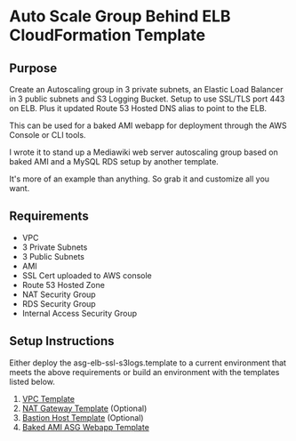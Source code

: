 # Auto Scale Group Behind ELB CloudFormation Template

## Purpose
Create an Autoscaling group in 3 private subnets, an Elastic Load Balancer in 3 public subnets and S3 Logging Bucket.
Setup to use SSL/TLS port 443 on ELB. Plus it updated Route 53 Hosted DNS alias to point to the ELB.

This can be used for a baked AMI webapp for deployment through the AWS Console or CLI tools.

I wrote it to stand up a Mediawiki web server autoscaling group based on baked AMI and a MySQL RDS setup by another template.

It's more of an example than anything. So grab it and customize all you want.


## Requirements
* VPC
* 3 Private Subnets
* 3 Public Subnets
* AMI
* SSL Cert uploaded to AWS console
* Route 53 Hosted Zone
* NAT Security Group
* RDS Security Group
* Internal Access Security Group

## Setup Instructions
Either deploy the asg-elb-ssl-s3logs.template to a current environment that meets the above requirements or build an environment with the templates listed below.

1. [VPC Template](https://github.com/stelligent/cloudformation_templates/blob/master/infrastructure/vpc/vpc.template)
2. [NAT Gateway Template](https://github.com/stelligent/cloudformation_templates/blob/master/infrastructure/nat/nat-gateway.template) (Optional)
3. [Bastion Host Template](https://github.com/stelligent/cloudformation_templates/blob/master/infrastructure/bastion/bastion.template) (Optional)
4. [Baked AMI ASG Webapp Template](https://github.com/stelligent/cloudformation_templates/blob/master/webapp/autoscaling/bakedami.template)
